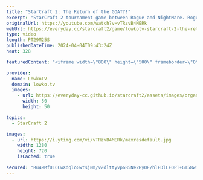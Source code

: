 ```yaml
---
title: "StarCraft 2: The Return of the GOAT?!"
excerpt: "StarCraft 2 tournament game between Rogue and NightMare. Rogue just finished his military service in South Korea and has decided to immediately play the weekly Open Cup for the Asia server. Support my work: https://patreon.com/lowkotv  Lowko merch: https://lowko.shop Tech setup: https://lowko.tv/setup"
originalUrl: https://youtube.com/watch?v=vTRzvB4MERk
webUrl: https://everyday.cc/starcraft2/game/lowkotv-starcraft-2-the-return-of-the-goat/
type: video
length: PT29M25S
publishedDateTime: 2024-04-04T09:43:24Z
heat: 328

featuredContent: "<iframe width=\"800\" height=\"500\" frameborder=\"0\" src=\"https://www.youtube.com/embed/vTRzvB4MERk\" allow=\"accelerometer; autoplay; encrypted-media; gyroscope; picture-in-picture\" allowfullscreen></iframe>"

provider:
  name: LowkoTV
  domain: lowko.tv
  images:
    - url: https://everyday-cc.github.io/starcraft2/assets/images/organizations/lowko.tv-50x50.jpg
      width: 50
      height: 50

topics:
  - StarCraft 2

images:
  - url: https://i.ytimg.com/vi/vTRzvB4MERk/maxresdefault.jpg
    width: 1280
    height: 720
    isCached: true

secured: "Ru49MfULCCwXdqloGwtsjNm/vZdlttyvp6B5Ne2HyOE/hlEDlLEOPT+GT58w17W5T8xA4UjW1JGavAZoUxl366HjDo50XnlNnyZE/Q6RnnTczl2EERwZuKfURyWxtyIEPqk1or6jb+LYj05c4w3BN8+bCG0ip38EwXP2cQr3MG1SEb2WPskSS+u4Ik4mEhF9kyrwKefME96M6t/g9AKooubH6hCdRxogi1IRy+YuNA5juSHOZDstc2JhHI0O6wHaTtOdRu86zCndTWaElHW2ZmXwrxnFR8irJJCC+2xOTXV2c6YiBs/2diOEy5IP5F3AjQQY9t8RdDFY6gZ2wFStg6dBlQ0dt2ea93OpaUfPhAM+F6pBh21kLVSb+g7gg99+YfupVvQc3v8FIdaVv7eD2YKoLaKcFlQP+uWCBQTY1lU=;asJUXVgXFvcHFu6qs6VOVg=="
---
```


